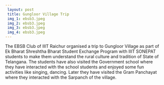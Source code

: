 ```yaml
---
 layout: post	
 title: Gungloor Village Trip
 img_1: ebsb3.jpeg
 img_2: ebsb3.jpeg
 img_3: ebsb3.jpeg
 img_4: ebsb3.jpeg
---
```

The EBSB Club of IIIT Raichur organised a trip to Gungloor Village as part of Ek Bharat Shreshtha Bharat Student Exchange Program with IIIT SONEPAT students to make them understand the rural culture and tradition of State of Telangana. The students have also visited the Government school where they have interacted with the school students and enjoyed some fun activities like singing, dancing. Later they have visited the Gram Panchayat where they interacted with the Sarpanch of the village.
